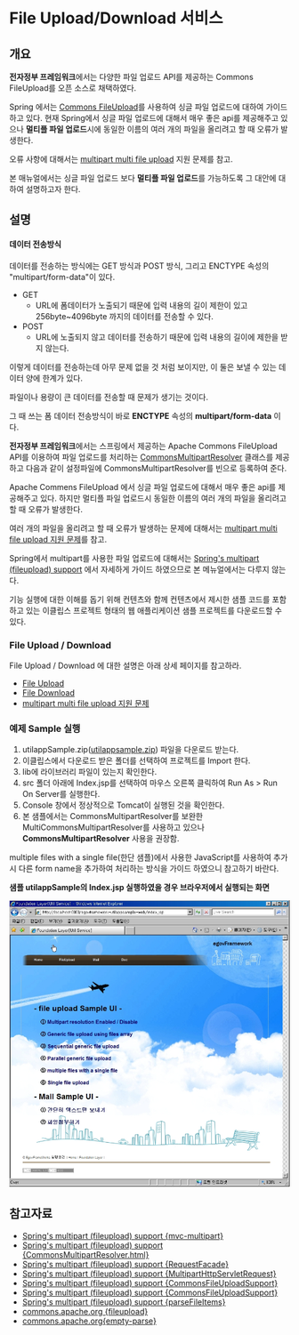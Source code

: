 # File Upload/Download 서비스

## 개요

**전자정부 프레임워크**에서는 다양한 파일 업로드 API를 제공하는 Commons FileUpload를 오픈 소스로 채택하였다.

Spring 에서는 [Commons FileUpload](http://commons.apache.org/fileupload/)를 사용하여 싱글 파일 업로드에 대하여 가이드 하고 있다.
현재 Spring에서 싱글 파일 업로드에 대해서 매우 좋은 api를 제공해주고 있으나 **멀티플 파일 업로드**시에 동일한 이름의 여러 개의 파일을 올리려고 할 때 오류가 발생한다.

오류 사항에 대해서는 [multipart multi file upload](https://www.egovframe.go.kr/wiki/doku.php?id=egovframework:rte:fdl:file_upload_%EB%AC%B8%EC%A0%9C) 지원 문제를 참고.

본 매뉴얼에서는 싱글 파일 업로드 보다 **멀티플 파일 업로드**를 가능하도록 그 대안에 대하여 설명하고자 한다.

## 설명

#### 데이터 전송방식

데이터를 전송하는 방식에는 GET 방식과 POST 방식, 그리고 ENCTYPE 속성의 "multipart/form-data"이 있다.

- GET
  - URL에 폼데이터가 노출되기 때문에 입력 내용의 길이 제한이 있고 256byte~4096byte 까지의 데이터를 전송할 수 있다.
- POST
  - URL에 노출되지 않고 데이터를 전송하기 때문에 입력 내용의 길이에 제한을 받지 않는다. 

이렇게 데이터를 전송하는데 아무 문제 없을 것 처럼 보이지만, 이 둘은 보낼 수 있는 데이터 양에 한계가 있다.

파일이나 용량이 큰 데이터를 전송할 때 문제가 생기는 것이다.

그 때 쓰는 폼 데이터 전송방식이 바로 **ENCTYPE** 속성의 **multipart/form-data** 이다.

**전자정부 프레임워크**에서는 스프링에서 제공하는 Apache Commons FileUpload API를 이용하여 파일 업로드를 처리하는 [CommonsMultipartResolver](http://static.springframework.org/spring/docs/2.5.x/api/org/springframework/web/multipart/commons/CommonsMultipartResolver.html) 클래스를 제공하고 다음과 같이 설정파일에 CommonsMultipartResolver를 빈으로 등록하여 준다.

Apache Commens FileUpload 에서 싱글 파일 업로드에 대해서 매우 좋은 api를 제공해주고 있다. 하지만 멀티플 파일 업로드시 동일한 이름의 여러 개의 파일을 올리려고 할 때 오류가 발생한다.

여러 개의 파일을 올리려고 할 때 오류가 발생하는 문제에 대해서는 [multipart multi file upload 지원 문제](https://www.egovframe.go.kr/wiki/doku.php?id=egovframework:rte:fdl:file_upload_%EB%AC%B8%EC%A0%9C)를 참고.

Spring에서 multipart를 사용한 파일 업로드에 대해서는 [Spring's multipart (fileupload) support](http://static.springframework.org/spring/docs/2.5.x/reference/mvc.html#mvc-multipart) 에서 자세하게 가이드 하였으므로 본 메뉴얼에서는 다루지 않는다.

기능 실행에 대한 이해를 돕기 위해 컨텐츠와 함께 컨텐츠에서 제시한 샘플 코드를 포함하고 있는 이클립스 프로젝트 형태의 웹 애플리케이션 샘플 프로젝트를 다운로드할 수 있다.

### File Upload / Download

File Upload / Download 에 대한 설명은 아래 상세 페이지를 참고하라.

- [File Upload](./file-upload-service.md)
- [File Download](./file-download-service.md)
- [multipart multi file upload 지원 문제](https://www.egovframe.go.kr/wiki/doku.php?id=egovframework:rte2:fdl:file_upload_%EB%AC%B8%EC%A0%9C)

### 예제 Sample 실행

1. utilappSample.zip([utilappsample.zip](https://www.egovframe.go.kr/wiki/lib/exe/fetch.php?media=egovframework:rte2:fdl:utilappsample.zip)) 파일을 다운로드 받는다.
2. 이클립스에서 다운로드 받은 폴더를 선택하여 프로젝트를 Import 한다.
3. lib에 라이브러리 파일이 있는지 확인한다.
4. src 폴더 아래에 Index.jsp를 선택하여 마우스 오른쪽 클릭하여 Run As > Run On Server를 실행한다.
5. Console 창에서 정상적으로 Tomcat이 실행된 것을 확인한다.
6. 본 샘플에서는 CommonsMultipartResolver를 보완한 MultiCommonsMultipartResolver를 사용하고 있으나 **CommonsMultipartResolver** 사용을 권장함.

multiple files with a single file(한단 샘플)에서 사용한 JavaScript를 사용하여 추가 시 다른 form name을 추가하여 처리하는 방식을 가이드 하였으니 참고하기 바란다.

**샘플 utilappSample의 Index.jsp 실행하였을 경우 브라우저에서 실행되는 화면**

![file-updown-service-sample-screenshot](./images/file-updown-service-sample-screenshot.png)

## 참고자료

- [Spring's multipart (fileupload) support {mvc-multipart}](http://static.springframework.org/spring/docs/2.5.x/reference/mvc.html#mvc-multipart)
- [Spring's multipart (fileupload) support {CommonsMultipartResolver.html}](http://static.springframework.org/spring/docs/2.5.x/api/org/springframework/web/multipart/commons/CommonsMultipartResolver.html)
- [Spring's multipart (fileupload) support {RequestFacade}](http://static.springframework.org/spring/docs/2.5.x/api/org/springframework/web/multipart/MultipartResolver.html)
- [Spring's multipart (fileupload) support {MultipartHttpServletRequest}](http://static.springframework.org/spring/docs/2.5.x/api/org/springframework/web/multipart/MultipartHttpServletRequest.html)
- [Spring's multipart (fileupload) support {CommonsFileUploadSupport}](http://static.springframework.org/spring/docs/2.5.x/api/org/springframework/web/multipart/commons/CommonsFileUploadSupport.html)
- [Spring's multipart (fileupload) support {CommonsFileUploadSupport}](http://static.springframework.org/spring/docs/2.5.x/api/org/springframework/web/servlet/mvc/SimpleFormController.html)
- [Spring's multipart (fileupload) support {parseFileItems}](http://static.springframework.org/spring/docs/2.5.x/api/org/springframework/web/multipart/commons/CommonsFileUploadSupport.html#parseFileItems(java.util.List,%20java.lang.String))
- [commons.apache.org {fileupload}](http://commons.apache.org/fileupload/)
- [commons.apache.org{empty-parse}](http://commons.apache.org/fileupload/faq.html#empty-parse)

